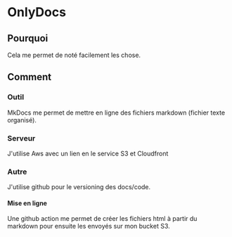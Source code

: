 # OnlyDocs

## Pourquoi 

Cela me permet de noté facilement les chose.

## Comment

### Outil 
MkDocs me permet de mettre en ligne des fichiers markdown (fichier texte organisé).

### Serveur
J'utilise Aws avec un lien en le service S3 et Cloudfront

### Autre
J'utilise github pour le versioning des docs/code.

#### Mise en ligne
Une github action me permet de créer les fichiers html à partir du markdown pour ensuite les envoyés sur mon bucket S3.


